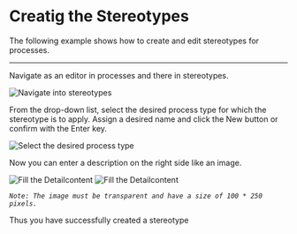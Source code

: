 # Creatig the Stereotypes

The following example shows how to create and edit stereotypes for processes.

---
Navigate as an editor in processes and there in stereotypes.

![Navigate into stereotypes](./media/navigate-to-stereotypes.png)

From the drop-down list, select the desired process type for which the stereotype is to apply.
Assign a desired name and click the New button or confirm with the Enter key.

![Select the desired process type](./media/select-desired-process-type.png)

Now you can enter a description on the right side like an image.

![Fill the Detailcontent](./media/stereotypes-dc.png "Fill the Detailcontent") ![Fill the Detailcontent](./media/stereotypes-dc-red.png)

*`Note: The image must be transparent and have a size of 100 * 250 pixels.`*

Thus you have successfully created a stereotype